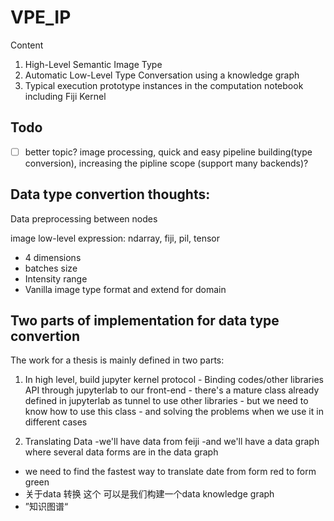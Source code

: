 # VPE_IP
Content
1. High-Level Semantic Image Type
2. Automatic Low-Level Type Conversation using a knowledge graph
3. Typical execution prototype instances in the computation notebook including Fiji Kernel

## Todo
- [ ] better topic? image processing, quick and easy pipeline building(type conversion), increasing the pipline scope (support many backends)?

## Data type convertion thoughts:

Data preprocessing between nodes

image low-level expression: ndarray, fiji, pil, tensor

- 4 dimensions
- batches size
- Intensity range
- Vanilla image type format and extend for domain

## Two parts of implementation for data type convertion
The work for a thesis is mainly defined in two parts:

1. In high level, build jupyter kernel protocol
		- Binding codes/other libraries API  through jupyterlab to our front-end
		- there's a mature class already defined in jupyterlab  as tunnel to use other libraries
		- but we need to know how to use this class
		- and solving the problems when we use it in different cases
		
2. Translating Data
		-we'll have data from feiji
		-and we'll have a data graph where several data forms are in the data graph

- we need to find the fastest way to translate date from form red to form green
- 关于data 转换 这个 可以是我们构建一个data knowledge graph
- ”知识图谱“ 
